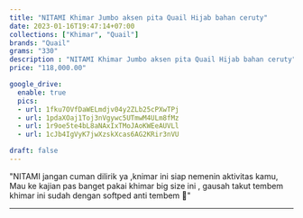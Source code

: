 ```yaml
---
title: "NITAMI Khimar Jumbo aksen pita Quail Hijab bahan ceruty"
date: 2023-01-16T19:47:14+07:00
collections: ["Khimar", "Quail"]
brands: "Quail"
grams: "330"
description : "NITAMI Khimar Jumbo aksen pita Quail Hijab bahan ceruty"
price: "118,000.00"

google_drive:
  enable: true
  pics:
  - url: 1fku7OVfDaWELmdjv04y2ZLb25cPXwTPj
  - url: 1pdaXOaj1Toj3nVgywc5UTmwM4ULm8fMz
  - url: 1r9oe5te4bL8aNAxIxTMoJAoKWEeAUVLl
  - url: 1cJb4IgVyK7jwXzskXcas6AG2KRir3nVU

draft: false
---
```


"NITAMI
jangan cuman dilirik ya ,knimar ini siap nemenin aktivitas kamu,
Mau ke kajian pas banget pakai khimar big size ini , gausah takut tembem khimar ini sudah dengan softped anti tembem 🤍"

----    
  
